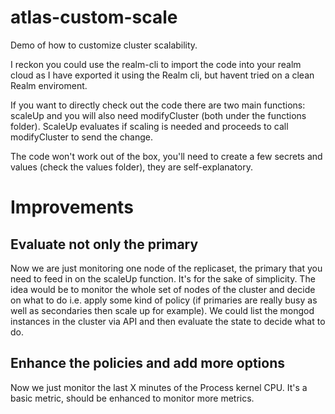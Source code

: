 # atlas-custom-scale
Demo of how to customize cluster scalability.


I reckon you could use the realm-cli to import the code into your realm cloud as I have exported it using the Realm cli, but havent tried on a clean Realm enviroment.

If you want to directly check out the code there are two main functions: scaleUp and you will also need modifyCluster (both under the functions folder). ScaleUp evaluates if scaling is needed and proceeds to call modifyCluster to send the change.

The code won't work out of the box, you'll need to create a few secrets and values (check the values folder), they are self-explanatory.


# Improvements

## Evaluate not only the primary
Now we are just monitoring one node of the replicaset, the primary that you need to feed in on the scaleUp function. It's for the sake of simplicity. 
The idea would be to monitor the whole set of nodes of the cluster and decide on what to do i.e. apply some kind of policy (if primaries are really busy as well as secondaries then scale up for example).
We could list the mongod instances in the cluster via API and then evaluate the state to decide what to do.

## Enhance the policies and add more options
Now we just monitor the last X minutes of the Process kernel CPU. It's a basic metric, should be enhanced to monitor more metrics.
